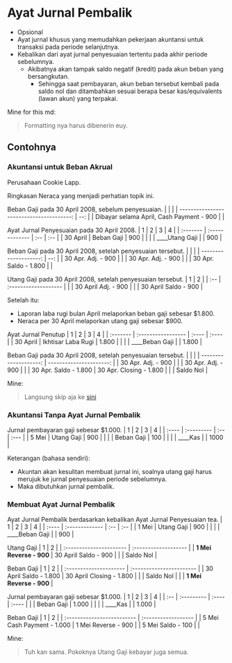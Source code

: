 # Ayat Jurnal Pembalik

- Opsional
- Ayat jurnal khusus yang memudahkan pekerjaan akuntansi untuk transaksi pada periode selanjutnya.
- Kebalikan dari ayat jurnal penyesuaian tertentu pada akhir periode sebelumnya.
  - Akibatnya akan tampak saldo negatif (kredit) pada akun beban yang bersangkutan.
    - Sehingga saat pembayaran, akun beban tersebut kembali pada saldo nol dan ditambahkan sesuai berapa besar kas/equivalents (lawan akun) yang terpakai.

Mine for this md:
> Formatting nya harus dibenerin euy.

## Contohnya

### Akuntansi untuk Beban Akrual

Perusahaan Cookie Lapp.

Ringkasan Neraca yang menjadi perhatian topik ini.

Beban Gaji pada 30 April 2008, sebelum penyesuaian.
|                                          |     |
| ---------------------------------------: | --: |
| Dibayar selama April, Cash Payment - 900 |     |

Ayat Jurnal Penyesuaian pada 30 April 2008.
| 1        | 2              | 3   | 4   |
| :------- | :------------- | :-- | :-- |
| 30 April | Beban Gaji     | 900 |     |
|          | ____Utang Gaji |     | 900 |

Beban Gaji pada 30 April 2008, setelah penyesuaian tersebut.
|                       |     |
| --------------------: | --: |
|    30 Apr. Adj. - 900 |     |
|    30 Apr. Adj. - 900 |     |
| 30 Apr. Saldo - 1.800 |     |

Utang Gaji pada 30 April 2008, setelah penyesuaian tersebut.
| 1   | 2                    |
| :-- | :------------------- |
|     | 30 April Adj. - 900  |
|     | 30 April Saldo - 900 |

Setelah itu:
- Laporan laba rugi bulan April melaporkan beban gaji sebesar $1.800.
- Neraca per 30 April melaporkan utang gaji sebesar $900.

Ayat Jurnal Penutup
| 1        | 2                  | 3     | 4     |
| :------- | :----------------- | :---- | :---- |
| 30 April | Ikhtisar Laba Rugi | 1.800 |       |
|          | ____Beban Gaji     |       | 1.800 |

Beban Gaji pada 30 April 2008, setelah penyesuaian tersebut.
|                       |                         |
| --------------------: | ----------------------: |
|    30 Apr. Adj. - 900 |                         |
|    30 Apr. Adj. - 900 |                         |
| 30 Apr. Saldo - 1.800 | 30 Apr. Closing - 1.800 |
|                       |               Saldo Nol |

Mine:
> Langsung skip aja ke [sini](#membuat-ayat-jurnal-pembalik)

### Akuntansi Tanpa Ayat Jurnal Pembalik

Jurnal pembayaran gaji sebesar $1.000.
| 1     | 2          | 3   | 4    |
| :---- | :--------- | :-- | :--- |
| 5 Mei | Utang Gaji | 900 |      |
|       | Beban Gaji | 100 |      |
|       | ____Kas    |     | 1000 |

Keterangan (bahasa sendiri):
- Akuntan akan kesulitan membuat jurnal ini, soalnya utang gaji harus merujuk ke jurnal penyesuaian periode sebelumnya.
- Maka dibutuhkan jurnal pembalik.

### Membuat Ayat Jurnal Pembalik

Ayat Jurnal Pembalik berdasarkan kebalikan Ayat Jurnal Penyesuaian tea.
| 1     | 2              | 3   | 4   |
| :---- | :------------- | :-- | :-- |
| 1 Mei | Utang Gaji     | 900 |     |
|       | ____Beban Gaji |     | 900 |

Utang Gaji
| 1                       | 2                    |
| :---------------------- | :------------------- |
| **1 Mei Reverse - 900** | 30 April Saldo - 900 |
|                         | Saldo Nol            |

Beban Gaji
| 1                      | 2                        |
| :--------------------- | :----------------------- |
| 30 April Saldo - 1.800 | 30 April Closing - 1.800 |
|                        | Saldo Nol                |
|                        | **1 Mei Reverse - 900**  |

Jurnal pembayaran gaji sebesar $1.000.
| 1   | 2          | 3     | 4     |
| :-- | :--------- | :---- | :---- |
|     | Beban Gaji | 1.000 |       |
|     | ____Kas    |       | 1.000 |

Beban Gaji
| 1                          | 2                   |
| :------------------------- | :------------------ |
| 5 Mei Cash Payment - 1.000 | 1 Mei Reverse - 900 |
| 5 Mei Saldo - 100          |                     |

Mine:
> Tuh kan sama. Pokoknya Utang Gaji kebayar juga semua.
